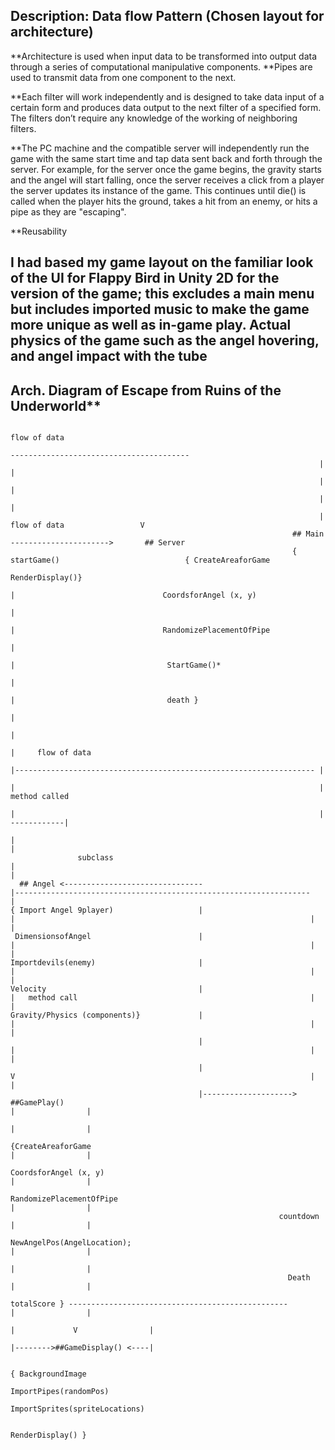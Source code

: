 ## Description: Data flow Pattern (Chosen layout for architecture)

**Architecture is used when input data to be transformed into output data through a series of computational manipulative components.
**Pipes are used to transmit data from one component to the next.

**Each filter will work independently and is designed to take data input of a certain form and produces data output to the next filter of a specified form. The filters don’t require any knowledge of the working of neighboring filters.

**The PC machine and the compatible server will independently run the game with the same start time and tap data sent back and forth through the server. For example, for the server once the game begins, the gravity starts and the angel will start falling, once the server receives a click from a player the server updates its instance of the game. This continues until die() is called when the player hits the ground, takes a hit from an enemy, or hits a pipe as they are "escaping".

**Reusability
## I had based my game layout on the familiar look of the UI for Flappy Bird in Unity 2D for the version of the game; this excludes a main menu but includes imported music to make the game more unique as well as in-game play. Actual physics of the game such as the angel hovering, and angel impact with the tube



## Arch. Diagram of Escape from Ruins of the Underworld**

                                                                                         flow of data
                                                                          ----------------------------------------
                                                                         |                                       |
                                                                         |                                       |
                                                                         |                                       |
                                                                         |          flow of data                 V
                                                                   ## Main      ---------------------->       ## Server  
                                                                   { startGame()                            { CreateAreaforGame
                                                                    RenderDisplay()}
                                                                          |                                 CoordsforAngel (x, y)
                                                                          |
                                                                          |                                 RandomizePlacementOfPipe
                                                                          |
                                                                          |                                  StartGame()*
                                                                          |
                                                                          |                                  death }
                                                                          |  
                                                                          |
                                                                          |     flow of data
                                                                          |------------------------------------------------------------------- |
                                                                          |                                                                    |   method called
                                                                          |                                                                    | ------------|
                                                                          |                                                                                  |
                   subclass                                               |                                                                                  |
      ## Angel <-------------------------------                           |------------------------------------------------------------------                |
    { Import Angel 9player)                   |                           |                                                                  |                | 
     DimensionsofAngel                        |                           |                                                                  |                |
    Importdevils(enemy)                       |                           |                                                                  |                |
    Velocity                                  |                           |   method call                                                    |                |
    Gravity/Physics (components)}             |                           |                                                                  |                |
                                              |                           |                                                                  |                |
                                              |                           V                                                                  |                |
                                              |--------------------> ##GamePlay()                                                           |                |
                                                                                                                                            |                |
                                                               {CreateAreaforGame                                                           |                |
                                                               CoordsforAngel (x, y)                                                        |                |
                                                              RandomizePlacementOfPipe                                                      |                |
                                                                countdown                                                                   |                |
                                                              NewAngelPos(AngelLocation);                                                   |                |
                                                                                                                                            |                |
                                                                  Death                                                                     |                |
                                                                 totalScore } -------------------------------------------------             |                |
                                                                                                                              |             V                |
                                                                                                                              |-------->##GameDisplay() <----|
                                                                                                                                  
                                                                                                                                        { BackgroundImage
                                                                                                                                     ImportPipes(randomPos)
                                                                                                                                     ImportSprites(spriteLocations)
  
                                                                                                                                           RenderDisplay() }
                                                                 
                                                                 
                                                                                                                                                  






          
